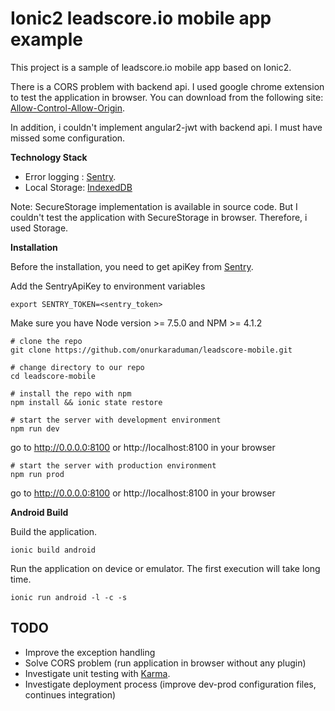 # Ionic2 leadscore.io mobile app example

This project is a sample of leadscore.io mobile app based on Ionic2.

There is a CORS problem with backend api. I used google chrome extension to test the application in browser.
You can download from the following site: [Allow-Control-Allow-Origin](https://chrome.google.com/webstore/detail/allow-control-allow-origi/nlfbmbojpeacfghkpbjhddihlkkiljbi/reviews).

In addition, i couldn't implement angular2-jwt with backend api. I must have missed some configuration.

**Technology Stack**

* Error logging : [Sentry](https://sentry.io/).
* Local Storage: [IndexedDB](https://developer.mozilla.org/en-US/docs/Web/API/IndexedDB_API)

Note: SecureStorage implementation is available in source code. But I couldn't test the application with SecureStorage in browser. Therefore, i used Storage.


**Installation**

Before the installation, you need to get apiKey from [Sentry](https://sentry.io/).

Add the SentryApiKey to environment variables
```
export SENTRY_TOKEN=<sentry_token>
```

Make sure you have Node version >= 7.5.0 and NPM >= 4.1.2
```
# clone the repo
git clone https://github.com/onurkaraduman/leadscore-mobile.git
````
```
# change directory to our repo
cd leadscore-mobile
```
```
# install the repo with npm
npm install && ionic state restore
````
```
# start the server with development environment
npm run dev
```
go to http://0.0.0.0:8100 or http://localhost:8100 in your browser
```
# start the server with production environment
npm run prod
```
go to http://0.0.0.0:8100 or http://localhost:8100 in your browser

**Android Build**

Build the application.
```
ionic build android
```
Run the application on device or emulator. The first execution will take long time.

```
ionic run android -l -c -s
```

## TODO
* Improve the exception handling
* Solve CORS problem (run application in browser without any plugin)
* Investigate unit testing with [Karma](https://karma-runner.github.io/).
* Investigate deployment process (improve dev-prod configuration files, continues integration)

